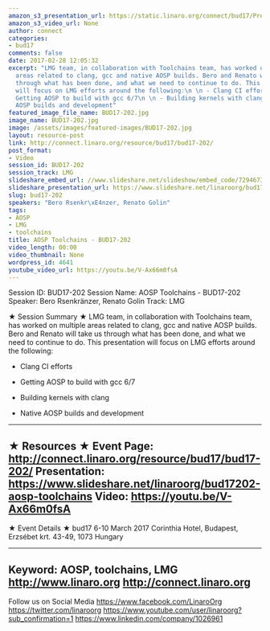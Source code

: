 ```yaml
---
amazon_s3_presentation_url: https://static.linaro.org/connect/bud17/Presentations/BUD17-202%20-%20AOSP%20Toolchains.pdf
amazon_s3_video_url: None
author: connect
categories:
- bud17
comments: false
date: 2017-02-28 12:05:32
excerpt: "LMG team, in collaboration with Toolchains team, has worked on multiple
  areas related to clang, gcc and native AOSP builds. Bero and Renato will take us
  through what has been done, and what we need to continue to do. This presentation
  will focus on LMG efforts around the following:\n \n - Clang CI efforts\n  \n -
  Getting AOSP to build with gcc 6/7\n \n - Building kernels with clang\n\n - Native
  AOSP builds and development"
featured_image_file_name: BUD17-202.jpg
image_name: BUD17-202.jpg
image: /assets/images/featured-images/BUD17-202.jpg
layout: resource-post
link: http://connect.linaro.org/resource/bud17/bud17-202/
post_format:
- Video
session_id: BUD17-202
session_track: LMG
slideshare_embed_url: //www.slideshare.net/slideshow/embed_code/72946733
slideshare_presentation_url: https://www.slideshare.net/linaroorg/bud17202-aosp-toolchains
slug: bud17-202
speakers: "Bero Rsenkr\xE4nzer, Renato Golin"
tags:
- AOSP
- LMG
- toolchains
title: AOSP Toolchains - BUD17-202
video_length: 00:00
video_thumbnail: None
wordpress_id: 4641
youtube_video_url: https://youtu.be/V-Ax66m0fsA
---
```


Session ID: BUD17-202
Session Name: AOSP Toolchains - BUD17-202
Speaker: Bero Rsenkränzer, Renato Golin
Track: LMG


★ Session Summary ★
LMG team, in collaboration with Toolchains team, has worked on multiple areas related to clang, gcc and native AOSP builds. Bero and Renato will take us through what has been done, and what we need to continue to do. This presentation will focus on LMG efforts around the following:

- Clang CI efforts

- Getting AOSP to build with gcc 6/7

- Building kernels with clang

- Native AOSP builds and development
---------------------------------------------------
★ Resources ★
Event Page: http://connect.linaro.org/resource/bud17/bud17-202/
Presentation: https://www.slideshare.net/linaroorg/bud17202-aosp-toolchains
Video: https://youtu.be/V-Ax66m0fsA
---------------------------------------------------

★ Event Details ★
bud17
6-10 March 2017
Corinthia Hotel, Budapest,
Erzsébet krt. 43-49,
1073 Hungary

---------------------------------------------------
Keyword: AOSP, toolchains, LMG
http://www.linaro.org
http://connect.linaro.org
---------------------------------------------------
Follow us on Social Media
https://www.facebook.com/LinaroOrg
https://twitter.com/linaroorg
https://www.youtube.com/user/linaroorg?sub_confirmation=1
https://www.linkedin.com/company/1026961

